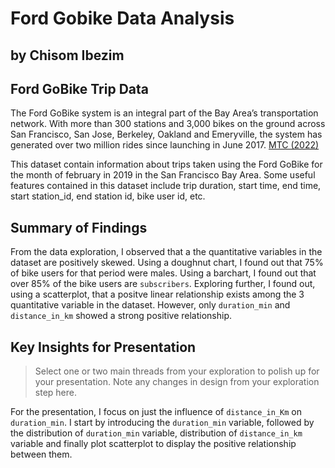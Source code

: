 # Ford Gobike Data Analysis
## by Chisom Ibezim


## Ford GoBike Trip Data

The Ford GoBike system is an integral part of the Bay Area’s transportation network. With more than 300 stations and 3,000 bikes on the ground across San Francisco, San Jose, Berkeley, Oakland and Emeryville, the system has generated over two million rides since launching in June 2017. [MTC (2022)](https://mtc.ca.gov/news/ford-gobike-ramps-ebikes#:~:text=About%20Ford%20GoBike,since%20launching%20in%20June%202017.)

This dataset contain information about trips taken using the Ford GoBike for the month of february in 2019 in the San Francisco Bay Area. Some useful features contained in this dataset include trip duration, start time, end time, start station_id, end station id, bike user id, etc.


## Summary of Findings

From the data exploration, I observed that a the quantitative variables in the dataset are positively skewed. Using a doughnut chart, I found out that 75% of bike users for that period were males. Using a barchart, I found out that over 85% of the bike users are `subscribers`. Exploring further, I found out, using a scatterplot, that a positve linear relationship exists among the 3 quantitative variable in the dataset. However, only `duration_min` and `distance_in_km` showed a strong positive relationship. 


## Key Insights for Presentation

> Select one or two main threads from your exploration to polish up for your presentation. Note any changes in design from your exploration step here.

For the presentation, I focus on just the influence of `distance_in_Km` on `duration_min`. I start by introducing the `duration_min` variable, followed by the distribution of `duration_min` variable, distribution of `distance_in_km` variable and finally plot scatterplot to display the positive relationship between them.   